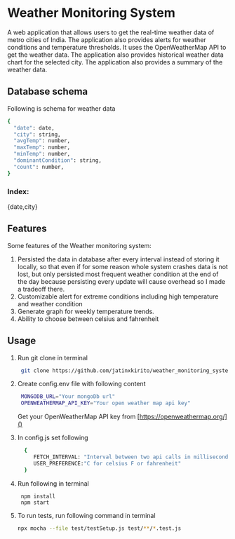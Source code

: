 # Weather Monitoring System

A web application that allows users to get the real-time weather data of metro cities of India. The application also provides alerts for weather conditions and temperature thresholds. It uses the OpenWeatherMap API to get the weather data. The application also provides historical weather data chart for the selected city. The application also provides a summary of the weather data.

## Database schema

Following is schema for weather data

```bash
{
  "date": date,
  "city": string,
  "avgTemp": number,
  "maxTemp": number,
  "minTemp": number,
  "dominantCondition": string,
  "count": number,
}
```

### Index:

{date,city}

## Features

Some features of the Weather monitoring system:

1. Persisted the data in database after every interval instead of storing it locally, so that even if for some reason whole system crashes
   data is not lost, but only persisted most frequent weather condition at the end of the day because persisting every update will cause overhead so I made a tradeoff there.
2. Customizable alert for extreme conditions including high temperature and weather condition
3. Generate graph for weekly temperature trends.
4. Ability to choose between celsius and fahrenheit

## Usage

1.  Run git clone in terminal

    ```bash
     git clone https://github.com/jatinxkirito/weather_monitoring_system.git
    ```

2.  Create config.env file with following content
    ```bash
     MONGODB_URL="Your mongoDb url"
     OPENWEATHERMAP_API_KEY="Your open weather map api key"
    ```
    Get your OpenWeatherMap API key from [https://openweathermap.org/]()
3.  In config.js set following
    ```bash
      {
         FETCH_INTERVAL: "Interval between two api calls in milliseconds"
         USER_PREFERENCE:"C for celsius F or fahrenheit"
      }
    ```
4.  Run following in terminal

         npm install
         npm start

5.  To run tests, run following command in terminal

    ```bash
    npx mocha --file test/testSetup.js test/**/*.test.js
    ```
